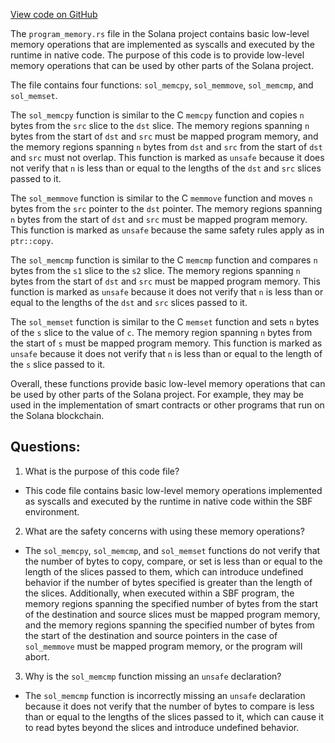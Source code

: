 
[View code on GitHub](https://github.com/solana-labs/solana/blob/master/sdk/program/src/program_memory.rs)

The `program_memory.rs` file in the Solana project contains basic low-level memory operations that are implemented as syscalls and executed by the runtime in native code. The purpose of this code is to provide low-level memory operations that can be used by other parts of the Solana project.

The file contains four functions: `sol_memcpy`, `sol_memmove`, `sol_memcmp`, and `sol_memset`. 

The `sol_memcpy` function is similar to the C `memcpy` function and copies `n` bytes from the `src` slice to the `dst` slice. The memory regions spanning `n` bytes from the start of `dst` and `src` must be mapped program memory, and the memory regions spanning `n` bytes from `dst` and `src` from the start of `dst` and `src` must not overlap. This function is marked as `unsafe` because it does not verify that `n` is less than or equal to the lengths of the `dst` and `src` slices passed to it.

The `sol_memmove` function is similar to the C `memmove` function and moves `n` bytes from the `src` pointer to the `dst` pointer. The memory regions spanning `n` bytes from the start of `dst` and `src` must be mapped program memory. This function is marked as `unsafe` because the same safety rules apply as in `ptr::copy`.

The `sol_memcmp` function is similar to the C `memcmp` function and compares `n` bytes from the `s1` slice to the `s2` slice. The memory regions spanning `n` bytes from the start of `dst` and `src` must be mapped program memory. This function is marked as `unsafe` because it does not verify that `n` is less than or equal to the lengths of the `dst` and `src` slices passed to it.

The `sol_memset` function is similar to the C `memset` function and sets `n` bytes of the `s` slice to the value of `c`. The memory region spanning `n` bytes from the start of `s` must be mapped program memory. This function is marked as `unsafe` because it does not verify that `n` is less than or equal to the length of the `s` slice passed to it.

Overall, these functions provide basic low-level memory operations that can be used by other parts of the Solana project. For example, they may be used in the implementation of smart contracts or other programs that run on the Solana blockchain.
## Questions: 
 1. What is the purpose of this code file?
- This code file contains basic low-level memory operations implemented as syscalls and executed by the runtime in native code within the SBF environment.

2. What are the safety concerns with using these memory operations?
- The `sol_memcpy`, `sol_memcmp`, and `sol_memset` functions do not verify that the number of bytes to copy, compare, or set is less than or equal to the length of the slices passed to them, which can introduce undefined behavior if the number of bytes specified is greater than the length of the slices. Additionally, when executed within a SBF program, the memory regions spanning the specified number of bytes from the start of the destination and source slices must be mapped program memory, and the memory regions spanning the specified number of bytes from the start of the destination and source pointers in the case of `sol_memmove` must be mapped program memory, or the program will abort.

3. Why is the `sol_memcmp` function missing an `unsafe` declaration?
- The `sol_memcmp` function is incorrectly missing an `unsafe` declaration because it does not verify that the number of bytes to compare is less than or equal to the lengths of the slices passed to it, which can cause it to read bytes beyond the slices and introduce undefined behavior.